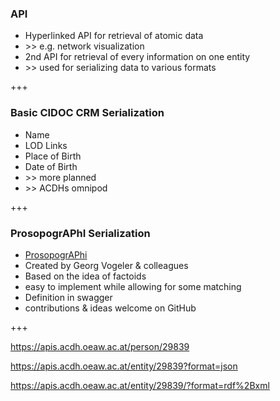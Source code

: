 ### API
- Hyperlinked API for retrieval of atomic data<!-- .element: class="fragment" -->
- \>\> e.g. network visualization<!-- .element: class="fragment" -->
- 2nd API for retrieval of every information on one entity<!-- .element: class="fragment" -->
- \>\> used for serializing data to various formats<!-- .element: class="fragment" -->


+++


### Basic CIDOC CRM Serialization

- Name<!-- .element: class="fragment" -->
- LOD Links<!-- .element: class="fragment" -->
- Place of Birth<!-- .element: class="fragment" -->
- Date of Birth<!-- .element: class="fragment" -->
- \>\> more planned<!-- .element: class="fragment" -->
- \>\> ACDHs omnipod<!-- .element: class="fragment" -->

+++

### ProsopogrAPhI Serialization

- [ProsopogrAPhi](https://github.com/GVogeler/prosopogrAPhI)<!-- .element: class="fragment" -->
- Created by Georg Vogeler & colleagues<!-- .element: class="fragment" -->
- Based on the idea of factoids<!-- .element: class="fragment" -->
- easy to implement while allowing for some matching<!-- .element: class="fragment" -->
- Definition in swagger<!-- .element: class="fragment" -->
- contributions & ideas welcome on GitHub<!-- .element: class="fragment" -->

+++


https://apis.acdh.oeaw.ac.at/person/29839<!-- .element: class="fragment" -->

https://apis.acdh.oeaw.ac.at/entity/29839?format=json<!-- .element: class="fragment" -->

https://apis.acdh.oeaw.ac.at/entity/29839/?format=rdf%2Bxml<!-- .element: class="fragment" -->
